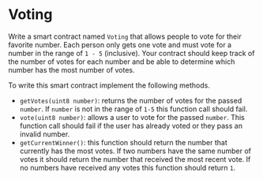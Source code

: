 # Voting

Write a smart contract named `Voting` that allows people to vote for their favorite number. Each person only gets one vote and must vote for a number in the range of `1 - 5` (inclusive). Your contract should keep track of the number of votes for each number and be able to determine which number has the most number of votes.

To write this smart contract implement the following methods.

- `getVotes(uint8 number)`: returns the number of votes for the passed `number`. If `number` is not in the range of `1-5` this function call should fail.
- `vote(uint8 number)`: allows a user to vote for the passed `number`. This function call should fail if the user has already voted or they pass an invalid number.
- `getCurrentWinner()`: this function should return the number that currently has the most votes. If two numbers have the same number of votes it should return the number that received the most recent vote. If no numbers have received any votes this function should return `1`.
